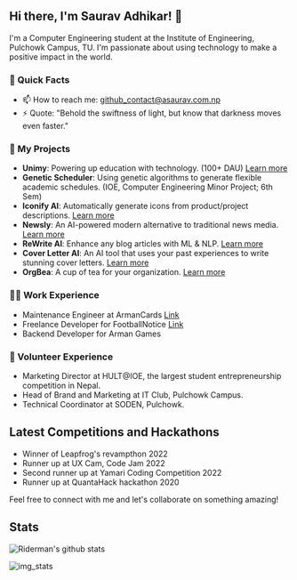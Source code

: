 ## Hi there, I'm Saurav Adhikar! 👋

I'm a Computer Engineering student at the Institute of Engineering, Pulchowk Campus, TU. I'm passionate about using technology to make a positive impact in the world.

### 🚀 Quick Facts
- 📫 How to reach me: github_contact@asaurav.com.np
- ⚡ Quote: "Behold the swiftness of light, but know that darkness moves even faster."

### 🌟 My Projects
- **Unimy**: Powering up education with technology. (100+ DAU) [Learn more](https://www.asaurav.com.np/2023/04/30/introducing-unimy/)
- **Genetic Scheduler**: Using genetic algorithms to generate flexible academic schedules. (IOE, Computer Engineering Minor Project; 6th Sem)
- **Iconify AI**: Automatically generate icons from product/project descriptions. [Learn more](https://www.asaurav.com.np/2023/05/05/introducing-iconify-ai-the-easiest-way-to-generate-icons-for-your-projects/)
- **Newsly**: An AI-powered modern alternative to traditional news media. [Learn more](https://www.asaurav.com.np/2023/03/30/introducing-newsly/)
- **ReWrite AI**: Enhance any blog articles with ML & NLP. [Learn more](https://www.youtube.com/watch?v=hcU6VXxncNc)
- **Cover Letter AI**: An AI tool that uses your past experiences to write stunning cover letters. [Learn more](https://www.youtube.com/watch?v=yMKW-jaMClg)
- **OrgBea**: A cup of tea for your organization. [Learn more](https://www.asaurav.com.np/2023/04/30/introducing-orgbea/)

### 👨‍💻 Work Experience
- Maintenance Engineer at ArmanCards [Link](https://armancards.com/)
- Freelance Developer for FootballNotice [Link](https://footballnotice.com/)
- Backend Developer for Arman Games

### 🌟 Volunteer Experience
- Marketing Director at HULT@IOE, the largest student entrepreneurship competition in Nepal.
- Head of Brand and Marketing at IT Club, Pulchowk Campus.
- Technical Coordinator at SODEN, Pulchowk.

## Latest Competitions and Hackathons
- Winner of Leapfrog's revampthon 2022
- Runner up at UX Cam, Code Jam 2022
- Second runner up at Yamari Coding Competition 2022
- Runner up at QuantaHack hackathon 2020

Feel free to connect with me and let's collaborate on something amazing!

## Stats
![Riderman's github stats](https://github-readme-stats.vercel.app/api?username=ersauravadhikari&show_icons=true&hide_border=true)

![img_stats](https://github-readme-stats.vercel.app/api/top-langs/?username=ersauravadhikari&layout=compact&langs_count=8)
